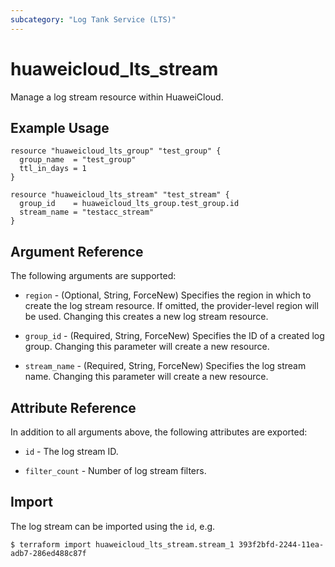 ```yaml
---
subcategory: "Log Tank Service (LTS)"
---
```


# huaweicloud_lts_stream

Manage a log stream resource within HuaweiCloud.

## Example Usage

```hcl
resource "huaweicloud_lts_group" "test_group" {
  group_name  = "test_group"
  ttl_in_days = 1
}

resource "huaweicloud_lts_stream" "test_stream" {
  group_id    = huaweicloud_lts_group.test_group.id
  stream_name = "testacc_stream"
}
```

## Argument Reference

The following arguments are supported:

* `region` - (Optional, String, ForceNew) Specifies the region in which to create the log stream resource. If omitted, the
  provider-level region will be used. Changing this creates a new log stream resource.

* `group_id` - (Required, String, ForceNew) Specifies the ID of a created log group. Changing this parameter will create
  a new resource.

* `stream_name` - (Required, String, ForceNew) Specifies the log stream name. Changing this parameter will create a new
  resource.

## Attribute Reference

In addition to all arguments above, the following attributes are exported:

* `id` - The log stream ID.

* `filter_count` - Number of log stream filters.

## Import

The log stream can be imported using the `id`, e.g.

```
$ terraform import huaweicloud_lts_stream.stream_1 393f2bfd-2244-11ea-adb7-286ed488c87f
```
